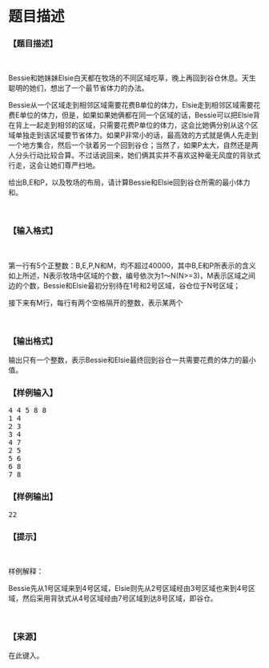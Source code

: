 # 题目描述


<h3>
【题目描述】
</h3>
<p>
<br/>
</p>
<p>
Bessie和她妹妹Elsie白天都在牧场的不同区域吃草，晚上再回到谷仓休息。天生聪明的她们，想出了一个最节省体力的办法。
</p>
<p>
Bessie从一个区域走到相邻区域需要花费B单位的体力，Elsie走到相邻区域需要花费E单位的体力，但是，如果如果她俩都在同一个区域的话，Bessie可以把Elsie背在背上一起走到相邻的区域，只需要花费P单位的体力，这会比她俩分别从这个区域单独走到该区域要节省体力。如果P非常小的话，最高效的方式就是俩人先走到一个地方集合，然后一个驮着另一个回到谷仓；当然了，如果P太大，自然还是两人分头行动比较合算。不过话说回来，她们俩其实并不喜欢这种毫无风度的背驮式行走，这会让她们尊严扫地。
</p>
<p>
给出B,E和P，以及牧场的布局，请计算Bessie和Elsie回到谷仓所需的最小体力和。
</p>
<p>
<br/>
</p>
<h3>
【输入格式】
</h3>
<p>
<br/>
</p>
<p>
第一行有5个正整数：B,E,P,N和M，均不超过40000，其中B,E和P所表示的含义如上所述，N表示牧场中区域的个数，编号依次为1～N(N&gt;=3)，M表示区域之间边的个数，Bessie和Elsie最初分别待在1号和2号区域，谷仓位于N号区域；
</p>
<p>
接下来有M行，每行有两个空格隔开的整数，表示某两个
</p>
<p>
<br/>
</p>
<h3>
【输出格式】
</h3>
<p>
输出只有一个整数，表示Bessie和Elsie最终回到谷仓一共需要花费的体力的最小值。
</p>
<h3>
【样例输入】
</h3>
<pre>4 4 5 8 8
1 4
2 3
3 4
4 7
2 5
5 6
6 8
7 8
</pre>
<h3>
【样例输出】
</h3>
<pre>22</pre>
<h3>
【提示】
</h3>
<p>
<br/>
</p>
<p>
样例解释：
</p>
<p>
Bessie先从1号区域来到4号区域，Elsie则先从2号区域经由3号区域也来到4号区域，然后采用背驮式从4号区域经由7号区域到达8号区域，即谷仓。
</p>
<p>
<br/>
</p>
<h3>
【来源】
</h3>
<p>
在此键入。
</p>
